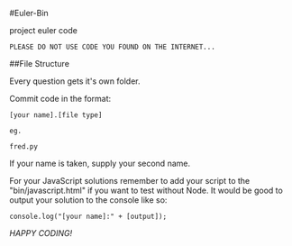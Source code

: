 #Euler-Bin

project euler code


    PLEASE DO NOT USE CODE YOU FOUND ON THE INTERNET... 

##File Structure
    
Every question gets it's own folder.

Commit code in the format:

    [your name].[file type]
    
    eg.
    
    fred.py

If your name is taken, supply your second name.

For your JavaScript solutions remember to add your script to the "bin/javascript.html" if you want to test without Node. It would be good to output your solution to the console like so:

	console.log("[your name]:" + [output]);
  
*HAPPY CODING!*

